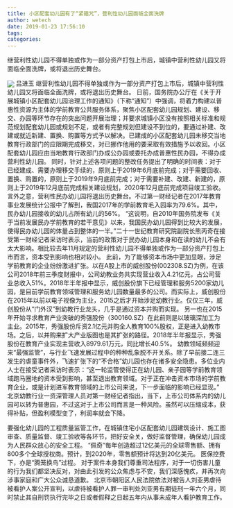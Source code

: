 ```yaml
---
title: 小区配套幼儿园有了“紧箍咒”，营利性幼儿园面临全面洗牌
author: wetech
date: 2019-01-23 17:56:10
tags: 
categories: 
---
```

继营利性幼儿园不得单独或作为一部分资产打包上市后，城镇中营利性幼儿园又将面临全面洗牌，或将退出历史舞台。
<!-- more -->
<img align="center" border="0" src="https://imgcdn.yicai.com/uppics/images/2019/01/4c3cdd6dde94a8907c9cb2c136033346.jpg" />
吕进玉
继营利性幼儿园不得单独或作为一部分资产打包上市后，城镇中营利性幼儿园又将面临全面洗牌，或将退出历史舞台。
日前，国务院办公厅在《关于开展城镇小区配套幼儿园治理工作的通知》（下称“通知”）中强调，将着力构建以普惠性资源为主体的学前教育公共服务体系，聚焦小区配套幼儿园规划、建设、移交、办园等环节存在的突出问题开展治理；并要求城镇小区没有按照相关标准和规范规划配套幼儿园或规划不足，或者有完整规划但建设不到位的，要通过补建、改建或就近新建、置换、购置等方式予以解决。已建成的小区配套幼儿园未移交当地教育行政部门的应限期完成移交，对已挪作他用的要采取有效措施予以收回。小区配套幼儿园应由当地教育行政部门办成公办园或委托办成普惠性民办园，不得办成营利性幼儿园。
同时，针对上述各项问题的整改任务提出了明确的时间表：对于已经建成、需要办理移交手续的，原则上于2019年6月底前完成；对于需要回收、置换、购置的，原则上于2019年9月底前完成；对于需要补建、改建、新建的，原则上于2019年12月底前完成相关建设规划，2020年12月底前完成项目竣工验收。
言外之意，营利性民办幼儿园将退出历史舞台。不过第一财经记者在2017年教育事业发展统计公报中了解到，我国2017年的学前教育毛入园率为79.6%。其中，民办幼儿园接收的幼儿占所有幼儿的56%。
“这说明，自2010年国务院发布《关于当前发展民办学前教育的若干意见》以来，我国民办幼儿园得到比较大的发展，使得民办幼儿园的体量占到整体的一半。”二十一世纪教育研究院副院长熊丙奇在接受第一财经记者采访时表示，当前的政策对于民办幼儿园本身和在读的幼儿不会有太大影响。相比较去年11月规定的营利性幼儿园不得单独或作为一部分资产打包上市而言，资本受到影响也相对较小。
此前，为了能够资本市场中更加显眼，涉足学前教育的企业纷纷激进扩张。以在A股上市的威创股份(002308.SZ)为例，在该公司2018年前三季度财报中，公司幼教业务共实现营业收入4.21亿元，占公司营业总收入51%。2018年半年报中显示，威创股份旗下已经管理和服务5200家幼儿园，是目前学前教育领域管理和服务幼儿园数量最多的公司。而实际上，威创股份在2015年以前以电子视像为主业，2015之后才开始涉足幼教行业。仅仅三年，威创股份从“门外汉”到幼教行业龙头，几乎是通过资本并购而实现。
另一也在2015年开始寻求教育产业突破的秀强股份（300160.SZ）在此前则是以玻璃深加工为主业。2015年，秀强股份斥资2.1亿元并购全人教育100%股权，正是进入幼教市场。之后，以并购来扩大产业版图也是其扩张的路径。2018年半年报显示，秀强股份在教育产业实现主营收入8979.61万元，同比增长40.5%。
幼教领域频频迎来“最强监管”，与行业飞速发展过程中的种种乱象脱不开关系。除了早前接二连三发生的虐童事件外，飞速扩张下的“不合格”幼儿园也存在诸多安全隐患。多位业内人士在接受记者采访时表示：“这一轮监管使得正在幼儿园、亲子园等学前教育领域跑马圈地的资本受到影响，甚至退出教育领域。对于正在冲击资本市场的学前教育企业，或是计划进军教育领域的上市公司来说，下一步面临的影响已经显现。”
北京幼教行业一资深管理人员对第一财经记者指出，当下，上市公司体系内的幼儿园可以转为普惠园，不过这对于上市公司而言是一种风险。虽然可以压缩成本，获得补贴，但盈利模型变了，利润率就会下降。
 
 
要强化幼儿园的工程质量监管工作，在城镇住宅小区配套幼儿园建筑设计、施工图审查、质量监督、竣工验收等各环节，把好安全关，做好监督管理，确保幼儿园成为人民群众放心的安全工程。
“佩奇”每年创造超过12亿美元的全球零售额、拥有800多个全球授权商。预计，到2020年，零售额预计将达到20亿美元。
医保控费下，亦是“腾笼换鸟”过程。
对于案件本身我们尊重司法程序，对于一切伤害儿童的行为我们都坚决反对，对由此引发的公众焦虑与不安，我们深感愧疚，并再次向涉事家庭和广大公众诚恳道歉。
北京市朝阳区人民法院依法对被告人刘亚男虐待被看护人案公开宣判，以虐待被看护人罪一审判处刘亚男有期徒刑一年六个月，同时禁止其自刑罚执行完毕之日或者假释之日起五年内从事未成年人看护教育工作。
